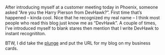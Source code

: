 After introducing myself at a customer meeting today in Phoenix, someone
asked “Are you the Harry Pierson from DevHawk?”. First time that’s
happened – kinda cool. Nice that he recognized my real name – I think
most people who read this blog just know me as “DevHawk”. A couple of
times, I’ve introduced myself to blank stares then mention that I write
DevHawk to instant recognititon.

BTW, I did take the
[plunge](http://www.gotdotnet.com/team/mgudgin/default.aspx) and put the
URL for my blog on my business cards.
